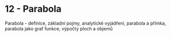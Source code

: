 
# 12 - Parabola

Parabola - definice, základní pojmy, analytické vyjádření, parabola a přímka, parabola jako graf funkce, výpočty ploch a objemů
